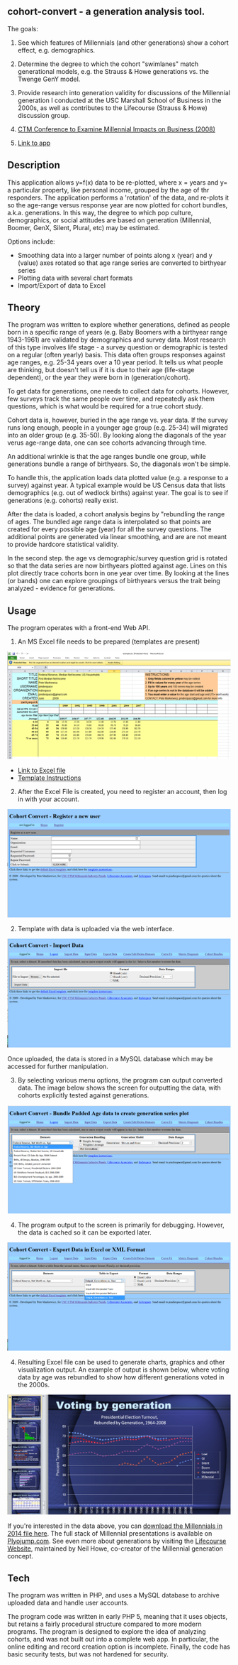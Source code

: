 ## cohort-convert - a generation analysis tool.

The goals:

1. See which features of Millennials (and other generations) show a cohort effect, e.g. demographics.

2. Determine the degree to which the cohort "swimlanes" match generational models, e.g. the Strauss & Howe generations vs. the Twenge GenY model.

3. Provide research into generation validity for discussions of the Millennial generation I conducted at the USC Marshall School of Business in the 2000s, as well as contributes to the Lifecourse (Strauss & Howe) discussion group. 

4. [CTM Conference to Examine Millennial Impacts on Business (2008)](https://www.marshall.usc.edu/news/releases/2008/ctm-conference-examine-millennial-impacts-business)

5. [Link to app](http://plyojump.com/cohort_convert/)

## Description

This application allows y=f(x) data to be re-plotted, where x = years and y= a particular property, like personal income, grouped by the age of thr responders. The application performs a 'rotation' of the data, and re-plots it so the age-range versus response year are now plotted for cohort bundles, a.k.a. generations. In this way, the degree to which pop culture, demographics, or social attitudes are based on generation (Millennial, Boomer, GenX, Silent, Plural, etc) may be estimated. 

Options include:

 * Smoothing data into a larger number of points along x (year) and y (value) axes rotated so that age range series are converted to birthyear series
 * Plotting data with several chart formats
 * Import/Export of data to Excel

## Theory

The program was written to explore whether generations, defined as people born in a specific range of years (e.g. Baby Boomers with a birthyear range 1943-1961) are validated by demographics and survey data. Most research of this type involves life stage - a survey question or demographic is tested on a regular (often yearly) basis. This data often groups responses against age ranges, e.g. 25-34 years over a 10 year period. It tells us what people are thinking, but doesn't tell us if it is due to their age (life-stage dependent), or the year they were born in (generation/cohort).

To get data for generations, one needs to collect data for cohorts. However, few surveys track the same people over time, and repeatedly ask them questions, which is what would be required for a true cohort study. 

Cohort data is, however, buried in the age range vs. year data. If the survey runs long enough, people in a younger age group (e.g. 25-34) will migrated into an older group (e.g. 35-50). By looking along the diagonals of the year verus age-range data, one can see cohorts advancing through time.

An additional wrinkle is that the age ranges bundle one group, while generations bundle a range of birthyears. So, the diagonals won't be simple.

To handle this, the application loads data plotted value (e.g. a response to a survey) against year. A typical example would be US Census data that lists demographics (e.g. out of wedlock births) against year. The goal is to see if generations (e.g. cohorts) really exist. 

 After the data is loaded, a cohort analysis begins by "rebundling the range of ages. The bundled age range data is interpolated so that points are created for every possible age (year) for all the survey questions. The additional points are generated via linear smoothing, and are are not meant to provide hardcore statistical validity.

 In the second step. the age vs demographic/survey question grid is rotated so that the data series are now birthyears plotted against age. Lines on this plot directly trace cohorts born in one year over time. By looking at the lines (or bands) one can explore groupings of birthyears versus the trait being analyzed - evidence for generations. 

## Usage

The program operates with a front-end Web API.

1. An MS Excel file needs to be prepared (templates are present)

![Cohort Convert Excel File](assets/cohort_convert_excel.png)

- [Link to Excel file](http://plyojump.com/cohort_convert/templates/example.xls)
- [Template Instructions](http://plyojump.com/cohort_convert/instructions.php)

2. After the Excel File is created, you need to register an account, then log in with your account.

![Cohort Convert Registration Screen](assets/cohort_convert_03.png)

2. Template with data is uploaded via the web interface. 

![Cohort Convert Upload Screen](assets/cohort_convert_02.png)

Once uploaded, the data is stored in a MySQL database which may be accessed for further manipulation.

3. By selecting various menu options, the program can output converted data. The image below shows the screen for outputting the data, with cohorts explicitly tested against generations.

![Cohort Convert Generation Output Screen](assets/cohort_convert_01.png)

4. The program output to the screen is primarily for debugging. However, the data is cached so it can be exported later.

![Cohort Converte Export Screen](assets/cohort_convert_05.png)

4. Resulting Excel file can be used to generate charts, graphics and other visualization output. An example of output is shown below, where voting data by age was rebundled to show how different generations voted in the 2000s.

![Cohort Convert Chart of Voting vs Generation](assets/cohort_convert_generation_output.png)

If you're interested in the data above, you can [download the Millennials in 2014 file here](http://plyojump.com/archives/seminars/millennials_12-2014_overview.ppt). The full stack of Millennial presentations is available on [Plyojump.com](http://plyojump.com). See even more about generations by visiting the [Lifecourse Website](http://lifecourse.com), maintained by Neil Howe, co-creator of the Millennial generation concept.

## Tech

The program was written in PHP, and uses a MySQL database to archive uploaded data and handle user accounts.

The program code was written in early PHP 5, meaning that it uses objects, but retains a fairly procedural structure compared to more modern programs. The program is designed to explore the idea of analyzing cohorts, and was not built out into a complete web app. In particular, the online editing and record creation option is incomplete. Finally, the code has basic security tests, but was not hardened for security. 

